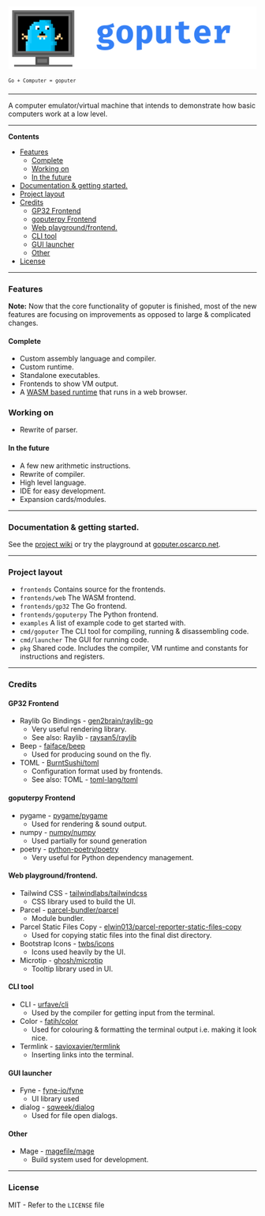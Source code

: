 ![goputer logo](./.github/logo-readme.png)

<sup>`Go + Computer = goputer`</sup>

---

A computer emulator/virtual machine that intends to demonstrate how basic computers work at a low level.

---

**Contents**
- [Features](#features)
  - [Complete](#complete)
  - [Working on](#working-on)
  - [In the future](#in-the-future)
- [Documentation \& getting started.](#documentation--getting-started)
- [Project layout](#project-layout)
- [Credits](#credits)
  - [GP32 Frontend](#gp32-frontend)
  - [goputerpy Frontend](#goputerpy-frontend)
  - [Web playground/frontend.](#web-playgroundfrontend)
  - [CLI tool](#cli-tool)
  - [GUI launcher](#gui-launcher)
  - [Other](#other)
- [License](#license)

---

### Features

**Note:** Now that the core functionality of goputer is finished, most of the new features are focusing on improvements as opposed to large & complicated changes.

#### Complete

- Custom assembly language and compiler.
- Custom runtime.
- Standalone executables.
- Frontends to show VM output.
- A [WASM based runtime](https://goputer.oscarcp.net) that runs in a web browser.

### Working on

- Rewrite of parser.

#### In the future

- A few new arithmetic instructions.
- Rewrite of compiler.
- High level language.
- IDE for easy development.
- Expansion cards/modules.

---

### Documentation & getting started.

See the [project wiki](https://github.com/sccreeper/goputer/wiki) or try the playground at [goputer.oscarcp.net](https://goputer.oscarcp.net).

---

### Project layout

- `frontends` Contains source for the frontends.
 - `frontends/web` The WASM frontend.
 - `frontends/gp32` The Go frontend.
 - `frontends/goputerpy` The Python frontend.
- `examples` A list of example code to get started with.
- `cmd/goputer` The CLI tool for compiling, running & disassembling code.
- `cmd/launcher` The GUI for running code.
- `pkg` Shared code. Includes the compiler, VM runtime and constants for instructions and registers.

---

### Credits

#### GP32 Frontend

- Raylib Go Bindings - [gen2brain/raylib-go](https://github.com/gen2brain/raylib-go)
  - Very useful rendering library.
  - See also: Raylib - [raysan5/raylib](https://github.com/raysan5/raylib)
- Beep - [faiface/beep](https://github.com/faiface/beep)
  - Used for producing sound on the fly.
- TOML - [BurntSushi/toml](https://github.com/BurntSushi/toml)
  - Configuration format used by frontends.
  - See also: TOML - [toml-lang/toml](https://github.com/toml-lang/toml)

#### goputerpy Frontend

- pygame - [pygame/pygame](https://github.com/pygame/pygame)
  - Used for rendering & sound output.
- numpy - [numpy/numpy](https://github.com/numpy/numpy)
  - Used partially for sound generation
- poetry - [python-poetry/poetry](https://github.com/python-poetry/poetry)
  - Very useful for Python dependency management.

#### Web playground/frontend.
- Tailwind CSS - [tailwindlabs/tailwindcss](https://github.com/tailwindlabs/tailwindcss)
  - CSS library used to build the UI.
- Parcel - [parcel-bundler/parcel](https://github.com/parcel-bundler/parcel)
  - Module bundler.
- Parcel Static Files Copy - [elwin013/parcel-reporter-static-files-copy](https://github.com/elwin013/parcel-reporter-static-files-copy)
  - Used for copying static files into the final dist directory.
- Bootstrap Icons - [twbs/icons](https://github.com/twbs/icons)
  - Icons used heavily by the UI.
- Microtip - [ghosh/microtip](https://github.com/ghosh/microtip)
  - Tooltip library used in UI.

#### CLI tool

- CLI - [urfave/cli](https://github.com/urfave/cli)
  - Used by the compiler for getting input from the terminal.
- Color - [fatih/color](https://github.com/fatih/color)
  - Used for colouring & formatting the terminal output i.e. making it look nice.
- Termlink - [savioxavier/termlink](https://github.com/savioxavier/termlink)
  - Inserting links into the terminal.

#### GUI launcher
- Fyne - [fyne-io/fyne](https://github.com/fyne-io/fyne)
  - UI library used
- dialog - [sqweek/dialog](https://github.com/sqweek/dialog)
  - Used for file open dialogs.

#### Other
- Mage - [magefile/mage](https://github.com/magefile/mage)
  - Build system used for development.
  
---

### License

MIT - Refer to the `LICENSE` file
